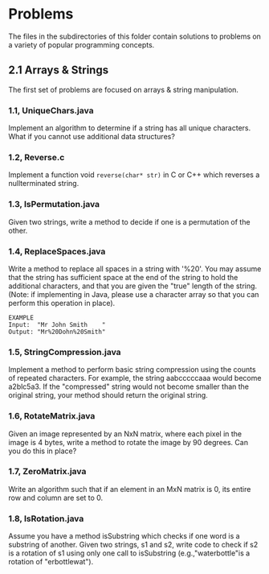 # Problems

The files in the subdirectories of this folder contain solutions to problems on a variety of popular programming concepts.

## 2.1 Arrays & Strings

The first set of problems are focused on arrays & string manipulation.

### 1.1, UniqueChars.java

Implement an algorithm to determine if a string has all unique characters. What if you cannot use additional data structures?

### 1.2, Reverse.c

Implement a function void `reverse(char* str)` in C or C++ which reverses a nullterminated
string.

###  1.3, IsPermutation.java

Given two strings, write a method to decide if one is a permutation of the other.

### 1.4, ReplaceSpaces.java

Write a method to replace all spaces in a string with '%20'. You may assume that the string has sufficient space at the end of the string to hold the additional characters, and that you are given the "true" length of the string. (Note: if implementing in Java, please use a character array so that you can perform this operation in place).

```
EXAMPLE
Input:  "Mr John Smith    "
Output: "Mr%20Dohn%20Smith"
```

### 1.5, StringCompression.java

Implement a method to perform basic string compression using the counts
of repeated characters. For example, the string aabcccccaaa would become
a2blc5a3. If the "compressed" string would not become smaller than the original
string, your method should return the original string.

### 1.6, RotateMatrix.java

Given an image represented by an NxN matrix, where each pixel in the image is
4 bytes, write a method to rotate the image by 90 degrees. Can you do this in
place?

### 1.7, ZeroMatrix.java

Write an algorithm such that if an element in an MxN matrix is 0, its entire row
and column are set to 0.

### 1.8, IsRotation.java

Assume you have a method isSubstring which checks if one word is a substring of another. Given two strings, s1 and s2, write code to check if s2 is a rotation of s1 using only one call to isSubstring (e.g.,"waterbottle"is a rotation of "erbottlewat").